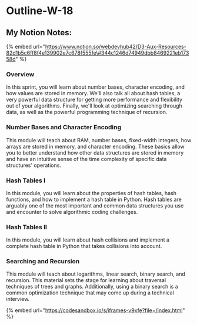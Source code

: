 # Outline-W-18

## My Notion Notes:

{% embed url="https://www.notion.so/webdevhub42/D3-Aux-Resources-82d1b5c6ff8f4e139902e7c678f555fe\#344c1246d74949dbb8469221eb17358d" %}

### Overview <a id="overview"></a>

In this sprint, you will learn about number bases, character encoding, and how values are stored in memory. We'll also talk all about hash tables, a very powerful data structure for getting more performance and flexibility out of your algorithms. Finally, we'll look at optimizing searching through data, as well as the powerful programming technique of recursion.

### Number Bases and Character Encoding <a id="number-bases-and-character-encoding"></a>

This module will teach about RAM, number bases, fixed-width integers, how arrays are stored in memory, and character encoding. These basics allow you to better understand how other data structures are stored in memory and have an intuitive sense of the time complexity of specific data structures' operations.

### Hash Tables I <a id="hash-tables-i"></a>

In this module, you will learn about the properties of hash tables, hash functions, and how to implement a hash table in Python. Hash tables are arguably one of the most important and common data structures you use and encounter to solve algorithmic coding challenges.

### Hash Tables II <a id="hash-tables-ii"></a>

In this module, you will learn about hash collisions and implement a complete hash table in Python that takes collisions into account.

### Searching and Recursion <a id="searching-and-recursion"></a>

This module will teach about logarithms, linear search, binary search, and recursion. This material sets the stage for learning about traversal techniques of trees and graphs. Additionally, using a binary search is a common optimization technique that may come up during a technical interview.



{% embed url="https://codesandbox.io/s/iframes-v9xfe?file=/index.html" %}



